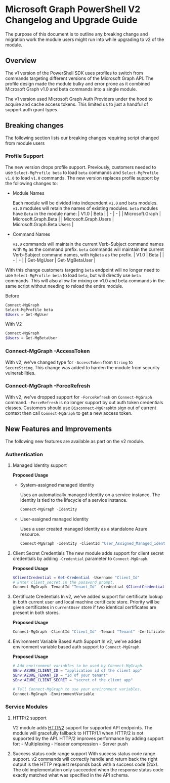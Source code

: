 ﻿# Microsoft Graph PowerShell V2 Changelog and Upgrade Guide

The purpose of this document is to outline any breaking change and migration work the module users might run into while upgrading to v2 of the module.

## Overview

The v1 version of the PowerShell SDK uses profiles to switch from commands targeting different versions of the Microsoft Graph API. The profile design made the module bulky and error prone as it combined Microsoft Graph v1.0 and beta commands into a single module.

The v1 version used Microsoft Graph Auth Providers under the hood to acquire and cache access tokens. This limited us to just a handful of support auth grant types.

## Breaking changes

The following section lists our breaking changes requiring script changed from module users

### Profile Support

The new version drops profile support. Previously, customers needed to use `Select-MgProfile beta` to load `beta` commands and `Select-MgProfile v1.0` to load `v1.0` commands. The new version replaces profile support by the following changes to:

- Module Names

  Each module will be divided into independent `v1.0` and `beta` modules. `v1.0` modules will retain the names of existing modules. `beta` modules have `Beta` in the module name:
  | V1.0 | Beta |
  | - | - |
  | Microsoft.Graph | Microsoft.Graph.Beta |
  | Microsoft.Graph.Users | Microsoft.Graph.Beta.Users |

- Command Names

  `v1.0` commands will maintain the current Verb-Subject command names with `Mg` as the command prefix. `beta` commands will maintain the current Verb-Subject command names, with `MgBeta` as the prefix.
  | V1.0 | Beta |
  | - | - |
  | Get-MgUser | Get-MgBetaUser |

With this change customers targeting `beta` endpoint will no longer need to use `Select-MgProfile beta` to load `beta`, but will directly use `beta` commands. This will also allow for mixing on v1.0 and beta commands in the same script without needing to reload the entire module.

Before

```PowerShell
Connect-MgGraph
Select-MgProfile beta
$Users = Get-MgUser
```

With V2

```PowerShell
Connect-MgGraph
$Users = Get-MgBetaUser
```

### Connect-MgGraph -AccessToken

With v2, we've changed type for `-AccessToken` from `String` to `SecureString.`This change was added to harden the module from security vulnerabilities.

### Connect-MgGraph -ForceRefresh

With v2, we've dropped support for `-ForceRefresh` on `Connect-MgGraph` command. `-ForceRefresh` is no longer support by out auth token credentials classes. Customers should use `Disconnect-MgGraph`to sign out of current context then call `Connect-MgGraph` to get a new access token.

## New Features and Improvements

The following new features are available as part on the v2 module.

### Authentication

1. Managed Identity support

   **Proposed Usage**

   - System-assigned managed identity

     Uses an automatically managed identity on a service instance. The identity is tied to the lifecycle of a service instance.

     ```PowerShell
     Connect-MgGraph -Identity
     ```

   - User-assigned managed identity

     Uses a user created managed identity as a standalone Azure resource.

     ```PowerShell
     Connect-MgGraph -Identity -ClientId "User_Assigned_Managed_identity_Client_Id"
     ```

2. Client Secret Credentials
   The new module adds support for client secret credentials by adding `-Credential` parameter to `Connect-MgGraph`.

   **Proposed Usage**

   ```PowerShell
   $ClientCredential = Get-Credential -Username "Client_Id"
   # Enter client_secret in the password prompt.
   Connect-MgGraph -TenantId "Tenant_Id" -Credential $ClientCredential
   ```

3. Certificate Credentials
   In v2, we've added support for certificate lookup in both current user and local machine certificate store. Priority will be given certificates in `CurrentUser` store if two identical certificates are present in both stores.

   **Proposed Usage**

   ```PowerShell
   Connect-MgGraph -ClientId "Client_Id" -Tenant "Tenant" -CertificateThumbprint "Cert_Thumbprint"
   ```

4. Environment Variable Based Auth Support
   In v2, we've added environment variable based auth support to `Connect-MgGraph`.

   **Proposed Usage**

   ```PowerShell
   # Add environment variables to be used by Connect-MgGraph.
   $Env:AZURE_CLIENT_ID = "application id of the client app"
   $Env:AZURE_TENANT_ID = "Id of your tenant"
   $Env:AZURE_CLIENT_SECRET = "secret of the client app"

   # Tell Connect-MgGraph to use your environment variables.
   Connect-MgGraph -EnvironmentVariable
   ```

### Service Modules

1. HTTP/2 support

   V2 module adds [HTTP/2](https://httpwg.org/specs/rfc7540.html) support for supported API endpoints. The module will gracefully fallback to HTTP/1.1 when HTTP/2 is not supported by the API. HTTP/2 improves performance by adding support for: - Multiplexing - Header compression - Server push

2. Success status code range support
   With success status code range support. v2 commands will correctly handle and return back the right output is the HTTP request responds back with a success code (2xx). The old implementation only succeeded when the response status code exactly matched what was specified in the API schema.
